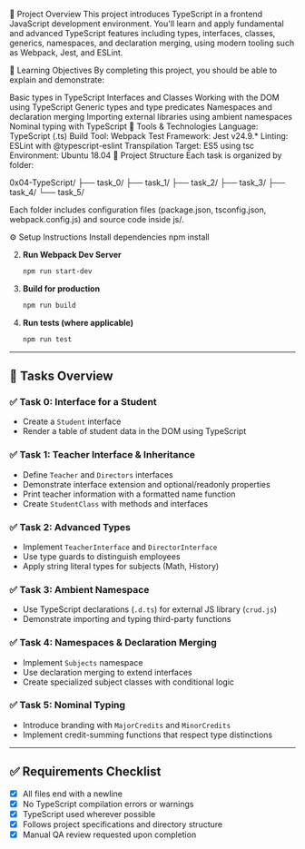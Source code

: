 📌 Project Overview
This project introduces TypeScript in a frontend JavaScript development environment. You'll learn and apply fundamental and advanced TypeScript features including types, interfaces, classes, generics, namespaces, and declaration merging, using modern tooling such as Webpack, Jest, and ESLint.

🎯 Learning Objectives
By completing this project, you should be able to explain and demonstrate:

Basic types in TypeScript
Interfaces and Classes
Working with the DOM using TypeScript
Generic types and type predicates
Namespaces and declaration merging
Importing external libraries using ambient namespaces
Nominal typing with TypeScript
🧰 Tools & Technologies
Language: TypeScript (.ts)
Build Tool: Webpack
Test Framework: Jest v24.9.*
Linting: ESLint with @typescript-eslint
Transpilation Target: ES5 using tsc
Environment: Ubuntu 18.04
📁 Project Structure
Each task is organized by folder:


0x04-TypeScript/
├── task\_0/
├── task\_1/
├── task\_2/
├── task\_3/
├── task\_4/
└── task\_5/

Each folder includes configuration files (package.json, tsconfig.json, webpack.config.js) and source code inside js/.

⚙️ Setup Instructions
Install dependencies
npm install

2. **Run Webpack Dev Server**

   ```bash
   npm run start-dev
   ```

3. **Build for production**

   ```bash
   npm run build
   ```

4. **Run tests (where applicable)**

   ```bash
   npm run test
   ```

---

## 🧪 Tasks Overview

### ✅ Task 0: Interface for a Student

* Create a `Student` interface
* Render a table of student data in the DOM using TypeScript

### ✅ Task 1: Teacher Interface & Inheritance

* Define `Teacher` and `Directors` interfaces
* Demonstrate interface extension and optional/readonly properties
* Print teacher information with a formatted name function
* Create `StudentClass` with methods and interfaces

### ✅ Task 2: Advanced Types

* Implement `TeacherInterface` and `DirectorInterface`
* Use type guards to distinguish employees
* Apply string literal types for subjects (Math, History)

### ✅ Task 3: Ambient Namespace

* Use TypeScript declarations (`.d.ts`) for external JS library (`crud.js`)
* Demonstrate importing and typing third-party functions

### ✅ Task 4: Namespaces & Declaration Merging

* Implement `Subjects` namespace
* Use declaration merging to extend interfaces
* Create specialized subject classes with conditional logic

### ✅ Task 5: Nominal Typing

* Introduce branding with `MajorCredits` and `MinorCredits`
* Implement credit-summing functions that respect type distinctions

---

## ✅ Requirements Checklist

* [x] All files end with a newline
* [x] No TypeScript compilation errors or warnings
* [x] TypeScript used wherever possible
* [x] Follows project specifications and directory structure
* [x] Manual QA review requested upon completion
